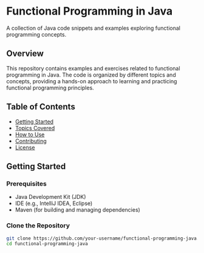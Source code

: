 # Functional Programming in Java

A collection of Java code snippets and examples exploring functional programming concepts.

## Overview

This repository contains examples and exercises related to functional programming in Java. The code is organized by different topics and concepts, providing a hands-on approach to learning and practicing functional programming principles.

## Table of Contents

- [Getting Started](#getting-started)
- [Topics Covered](#topics-covered)
- [How to Use](#how-to-use)
- [Contributing](#contributing)
- [License](#license)

## Getting Started

### Prerequisites

- Java Development Kit (JDK)
- IDE (e.g., IntelliJ IDEA, Eclipse)
- Maven (for building and managing dependencies)

### Clone the Repository

```bash
git clone https://github.com/your-username/functional-programming-java.git
cd functional-programming-java

